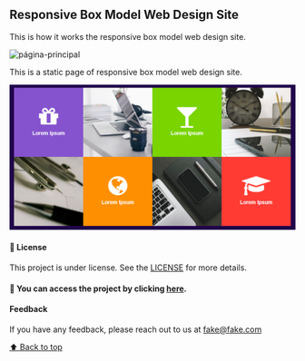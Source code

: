 ## Responsive Box Model Web Design Site
This is how it works the responsive box model web design site.

<img src="/ScreenProject.gif" alt="página-principal">


This is a static page of responsive box model web design site.

<img src="/Folder.png" alt="página-principal">


#### 📝 License

This project is under license. See the [LICENSE](LICENSE.md) for more details.

#### 📁 You can access the project by clicking [here](https://sergioluiscardoso.github.io/responsive-box-model-web-design-site/).

#### Feedback 
If you have any feedback, please reach out to us at fake@fake.com


[⬆ Back to top](#responsive-box-model-web-design-site)<br>

